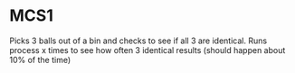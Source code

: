 # MCS1
Picks 3 balls out of a bin and checks to see if all 3 are identical. 
Runs process x times to see how often 3 identical results (should happen about 10% of the time)
